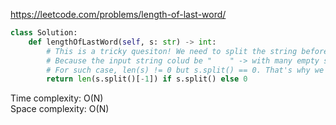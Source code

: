 <https://leetcode.com/problems/length-of-last-word/>
```python
class Solution:
    def lengthOfLastWord(self, s: str) -> int:
        # This is a tricky quesiton! We need to split the string before checking the length. Why?
        # Because the input string colud be "    " -> with many empty space.
        # For such case, len(s) != 0 but s.split() == 0. That's why we will have Index out of range error.
        return len(s.split()[-1]) if s.split() else 0
```
Time complexity: O(N)  
Space complexity: O(N)
